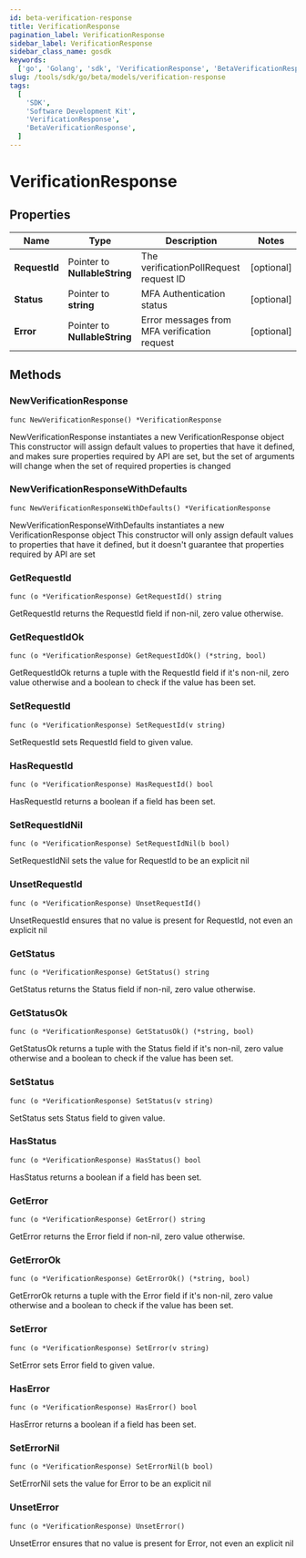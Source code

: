 ```yaml
---
id: beta-verification-response
title: VerificationResponse
pagination_label: VerificationResponse
sidebar_label: VerificationResponse
sidebar_class_name: gosdk
keywords:
  ['go', 'Golang', 'sdk', 'VerificationResponse', 'BetaVerificationResponse']
slug: /tools/sdk/go/beta/models/verification-response
tags:
  [
    'SDK',
    'Software Development Kit',
    'VerificationResponse',
    'BetaVerificationResponse',
  ]
---
```


# VerificationResponse

## Properties

| Name | Type | Description | Notes |
| --- | --- | --- | --- |
| **RequestId** | Pointer to **NullableString** | The verificationPollRequest request ID | [optional] |
| **Status** | Pointer to **string** | MFA Authentication status | [optional] |
| **Error** | Pointer to **NullableString** | Error messages from MFA verification request | [optional] |

## Methods

### NewVerificationResponse

`func NewVerificationResponse() *VerificationResponse`

NewVerificationResponse instantiates a new VerificationResponse object This constructor will assign default values to properties that have it defined, and makes sure properties required by API are set, but the set of arguments will change when the set of required properties is changed

### NewVerificationResponseWithDefaults

`func NewVerificationResponseWithDefaults() *VerificationResponse`

NewVerificationResponseWithDefaults instantiates a new VerificationResponse object This constructor will only assign default values to properties that have it defined, but it doesn't guarantee that properties required by API are set

### GetRequestId

`func (o *VerificationResponse) GetRequestId() string`

GetRequestId returns the RequestId field if non-nil, zero value otherwise.

### GetRequestIdOk

`func (o *VerificationResponse) GetRequestIdOk() (*string, bool)`

GetRequestIdOk returns a tuple with the RequestId field if it's non-nil, zero value otherwise and a boolean to check if the value has been set.

### SetRequestId

`func (o *VerificationResponse) SetRequestId(v string)`

SetRequestId sets RequestId field to given value.

### HasRequestId

`func (o *VerificationResponse) HasRequestId() bool`

HasRequestId returns a boolean if a field has been set.

### SetRequestIdNil

`func (o *VerificationResponse) SetRequestIdNil(b bool)`

SetRequestIdNil sets the value for RequestId to be an explicit nil

### UnsetRequestId

`func (o *VerificationResponse) UnsetRequestId()`

UnsetRequestId ensures that no value is present for RequestId, not even an explicit nil

### GetStatus

`func (o *VerificationResponse) GetStatus() string`

GetStatus returns the Status field if non-nil, zero value otherwise.

### GetStatusOk

`func (o *VerificationResponse) GetStatusOk() (*string, bool)`

GetStatusOk returns a tuple with the Status field if it's non-nil, zero value otherwise and a boolean to check if the value has been set.

### SetStatus

`func (o *VerificationResponse) SetStatus(v string)`

SetStatus sets Status field to given value.

### HasStatus

`func (o *VerificationResponse) HasStatus() bool`

HasStatus returns a boolean if a field has been set.

### GetError

`func (o *VerificationResponse) GetError() string`

GetError returns the Error field if non-nil, zero value otherwise.

### GetErrorOk

`func (o *VerificationResponse) GetErrorOk() (*string, bool)`

GetErrorOk returns a tuple with the Error field if it's non-nil, zero value otherwise and a boolean to check if the value has been set.

### SetError

`func (o *VerificationResponse) SetError(v string)`

SetError sets Error field to given value.

### HasError

`func (o *VerificationResponse) HasError() bool`

HasError returns a boolean if a field has been set.

### SetErrorNil

`func (o *VerificationResponse) SetErrorNil(b bool)`

SetErrorNil sets the value for Error to be an explicit nil

### UnsetError

`func (o *VerificationResponse) UnsetError()`

UnsetError ensures that no value is present for Error, not even an explicit nil
